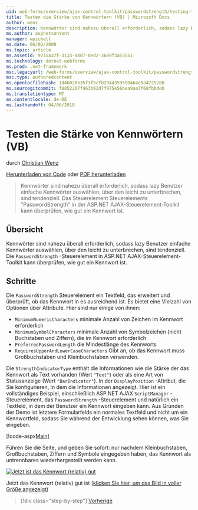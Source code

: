 ```yaml
---
uid: web-forms/overview/ajax-control-toolkit/passwordstrength/testing-the-strength-of-a-password-vb
title: Testen die Stärke von Kennwörtern (VB) | Microsoft Docs
author: wenz
description: Kennwörter sind nahezu überall erforderlich, sodass lazy Benutzer einfache Kennwörter auswählen, über den leicht zu unterbrechen, sind tendenziell. In der ASP-Steuerelements "PasswordStrength"-Steuerelement. N...
ms.author: aspnetcontent
manager: wpickett
ms.date: 06/02/2008
ms.topic: article
ms.assetid: 9215a37f-3133-4887-8ed2-3689f3a53551
ms.technology: dotnet-webforms
ms.prod: .net-framework
msc.legacyurl: /web-forms/overview/ajax-control-toolkit/passwordstrength/testing-the-strength-of-a-password-vb
msc.type: authoredcontent
ms.openlocfilehash: 1d46026535f3f5cf82944359599464e8a4725280
ms.sourcegitcommit: f8852267f463b62d7f975e56bea9aa3f68fbbdeb
ms.translationtype: MT
ms.contentlocale: de-DE
ms.lasthandoff: 04/06/2018
---
```

<a name="testing-the-strength-of-a-password-vb"></a>Testen die Stärke von Kennwörtern (VB)
====================
durch [Christian Wenz](https://github.com/wenz)

[Herunterladen von Code](http://download.microsoft.com/download/9/3/f/93f8daea-bebd-4821-833b-95205389c7d0/PasswordStrength0.vb.zip) oder [PDF herunterladen](http://download.microsoft.com/download/2/d/c/2dc10e34-6983-41d4-9c08-f78f5387d32b/passwordstrength0VB.pdf)

> Kennwörter sind nahezu überall erforderlich, sodass lazy Benutzer einfache Kennwörter auswählen, über den leicht zu unterbrechen, sind tendenziell. Das Steuerelement Steuerelements "PasswordStrength" in der ASP.NET AJAX-Steuerelement-Toolkit kann überprüfen, wie gut ein Kennwort ist.


## <a name="overview"></a>Übersicht

Kennwörter sind nahezu überall erforderlich, sodass lazy Benutzer einfache Kennwörter auswählen, über den leicht zu unterbrechen, sind tendenziell. Die `PasswordStrength` -Steuerelement in ASP.NET AJAX-Steuerelement-Toolkit kann überprüfen, wie gut ein Kennwort ist.

## <a name="steps"></a>Schritte

Die `PasswordStrength` Steuerelement ein Textfeld, das erweitert und überprüft, ob das Kennwort in es ausreichend ist. Es bietet eine Vielzahl von Optionen über Attribute. Hier sind nur einige von ihnen:

- `MinimumNumericCharacters` minimale Anzahl von Zeichen im Kennwort erforderlich
- `MinimumSymbolCharacters` minimale Anzahl von Symbolzeichen (nicht Buchstaben und Ziffern), die im Kennwort erforderlich
- `PreferredPasswordLength` die Mindestlänge des Kennworts
- `RequiresUpperAndLowerCaseCharacters` Gibt an, ob das Kennwort muss Großbuchstaben und Kleinbuchstaben verwenden.

Die `StrengthIndicatorType` enthält die Informationen wie die Stärke der das Kennwort als Text vorhanden (Wert `"Text"`) oder als eine Art von Statusanzeige (Wert `"BarIndicator"`). In der `DisplayPosition` -Attribut, die Sie konfigurieren, in dem die Informationen angezeigt. Hier ist ein vollständiges Beispiel, einschließlich ASP.NET AJAX `ScriptManager` -Steuerelement, das `PasswordStrength` -Steuerelement und natürlich ein Textfeld, in dem der Benutzer ein Kennwort eingeben kann. Aus Gründen der Demo ist letztere Formularfelds ein normales Textfeld und nicht um ein Kennwortfeld, sodass Sie während der Entwicklung sehen können, was Sie eingeben.

[!code-aspx[Main](testing-the-strength-of-a-password-vb/samples/sample1.aspx)]

Führen Sie die Seite, und geben Sie sofort: nur nachdem Kleinbuchstaben, Großbuchstaben, Ziffern und Symbole eingegeben haben, das Kennwort als untrennbares wiederhergestellt werden kann.


[![Jetzt ist das Kennwort (relativ) gut](testing-the-strength-of-a-password-vb/_static/image2.png)](testing-the-strength-of-a-password-vb/_static/image1.png)

Jetzt das Kennwort (relativ) gut ist ([klicken Sie hier, um das Bild in voller Größe angezeigt](testing-the-strength-of-a-password-vb/_static/image3.png))

> [!div class="step-by-step"]
> [Vorherige](testing-the-strength-of-a-password-cs.md)
